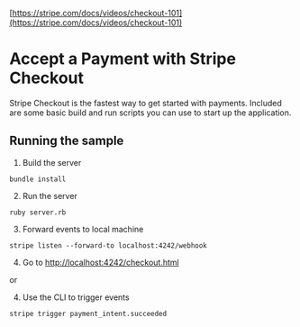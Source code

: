 [https://stripe.com/docs/videos/checkout-101](https://stripe.com/docs/videos/checkout-101)

# Accept a Payment with Stripe Checkout

Stripe Checkout is the fastest way to get started with payments. Included are some basic build and run scripts you can use to start up the application.

## Running the sample

1. Build the server

~~~
bundle install
~~~

2. Run the server

~~~
ruby server.rb 
~~~

3. Forward events to local machine

~~~
stripe listen --forward-to localhost:4242/webhook
~~~

4. Go to [http://localhost:4242/checkout.html](http://localhost:4242/checkout.html)

or

4. Use the CLI to trigger events

~~~
stripe trigger payment_intent.succeeded
~~~
